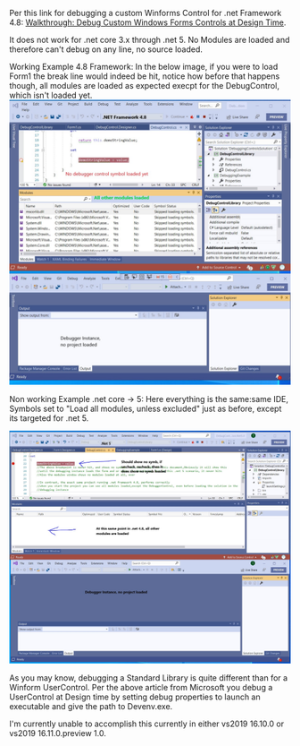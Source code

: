 Per this link for debugging a custom Winforms Control for .net Framework 4.8:
[Walkthrough: Debug Custom Windows Forms Controls at Design Time](https://docs.microsoft.com/en-us/dotnet/desktop/winforms/controls/walkthrough-debugging-custom-windows-forms-controls-at-design-time?view=netframeworkdesktop-4.8).

It does not work for .net core 3.x through .net 5. No Modules are loaded and therefore can't debug on any line, no source loaded.

Working Example 4.8 Framework: 
In the below image, if you were to load Form1 the break line would indeed be hit, notice how before that happens though, all modules are loaded as expected execpt for the DebugControl, which isn't loaded yet.
![](/misc/DebuggerControl.Net.4.8.Working.jpg)

Non working Example .net core -> 5:
Here everything is the same:same IDE, Symbols set to "Load all modules, unless excluded" just as before, except its targeted for .net 5.

![](/misc/DebuggerControl.Net.5.Not.Working.jpg)

As you may know, debugging a Standard Library is quite different than for a Winform UserControl. Per the above article from Microsoft you debug a UserControl at Design time by setting debug properties to launch an executable 
and give the path to Devenv.exe.

I'm currently unable to accomplish this currently in either vs2019 16.10.0 or vs2019 16.11.0.preview 1.0.

